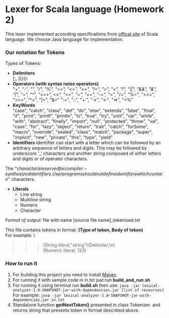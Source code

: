 # Lexer for Scala language (Homework 2)
This lexer implemented according specifications from [offical site](https://www.scala-lang.org/files/archive/spec/2.11/) of Scala language.
We choose Java language for implementation.

### Our notation for Tokens
Types of Tokens:  
  * **Delimiters** \
   [;,.]{}():
  * **Operators (with syntax noise operators)** \
  "+", "-", "*", "/", "%",
      "==", "<=", ">=", "!=", ">", "<", "!",
      "||", "&&", "&", "|", "~", "^", ">>>",
       <<", ">>", "=", "+=", "-=", "*=", "/=",
       "%=", "<<=", ">>=", "^=", "|=", "&="
       ":+", "::", "+:", "->", "<-", "=>", "<%"
  * **KeyWords** \
  "case", "catch", "class",
       "def", "do", "else", "extends", "false", "final", "if",
       "print", "printf", "println",
       "to", "true", "try", "until", "var", "while", "with",
       "abstract", "finally", "import", "null", "protected", "throw",
       "val", "case", "for", "lazy", "object", "return", "trait",
       "catch", "forSome", "macro", "override",
       "sealed", "class", "match", "package",
       "super", "implicit", "new", "private",
       "this", "type", "yield"
  * **Identifiers**
        Identifier can start with a letter which can be followed by
  an arbitrary sequence of letters and digits.
  This may be followed by underscore ‘_‘ characters
  and another string composed of either letters and digits or of operator characters.

  The ‘$’ character is reserved for compiler-synthesized identifiers.
  User programs should not define identifiers which contain ‘$’ characters.
  * **Literals**
    - Line string
    - Multiline string
    - Numeric
    - Character
    
  _Format of output_: file with name [source file name]_tokenized.txt
  
  This file contains tokens in format: __(Type of token, Body of token)__ \
  For example: \
  >>> (String literal,"string")(Delimiter,\n) \
  >>> (Numeric literal, 123)
  
 ### How to run it
  1. For building this project you need to install [Maven](https://maven.apache.org/). 
  2. For running it with sample code in in.txt just run **build_and_run.sh** 
  3. For running it using terminal run **build.sh** then use: `java -jar lexical-analyzer-1.0-SNAPSHOT-jar-with-dependencies.jar [list of resources]` \
  For example: ```java -jar lexical-analyzer-1.0-SNAPSHOT-jar-with-dependencies.jar in.txt```
  4. Standalone function **getNextToken()** presented in class Tokenizer. and returns string that presents token in format described above.
  
 

  
